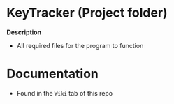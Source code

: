# KeyTracker (Project folder)

**Description**
- All required files for the program to function

# Documentation
- Found in the `Wiki` tab of this repo
